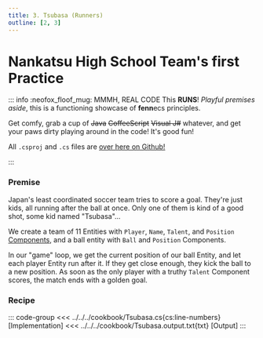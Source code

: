 ```yaml
---
title: 3. Tsubasa (Runners)
outline: [2, 3]
---
```


# Nankatsu High School Team's first Practice

::: info :neofox_floof_mug: MMMH, REAL CODE
This **RUNS**! *Playful premises aside*, this is a functioning showcase of **fenn**ecs principles.

Get comfy, grab a cup of ~~Java~~ ~~CoffeeScript~~ ~~Visual J#~~ whatever, and get your paws dirty playing around in the code! It's good fun!

All `.csproj` and `.cs` files are [over here on Github!](https://github.com/thygrrr/fennecs/blob/main/cookbook) 

:::

### Premise
Japan's least coordinated soccer team tries to score a goal. They're just kids, all running after the ball at once. Only one of them is kind of a good shot, some kid named "Tsubasa"...

We create a team of 11 Entities with `Player`, `Name`, `Talent`, and `Position` [Components](/docs/Components/), and a ball entity with `Ball` and `Position` Components.

In our "game" loop, we get the current position of our ball Entity, and let each player Entity run after it. If they get close enough, they kick the ball to a new position. As soon as the only player with a truthy `Talent` Component scores, the match ends with a golden goal.

### Recipe
::: code-group
<<< ../../../cookbook/Tsubasa.cs{cs:line-numbers} [Implementation]
<<< ../../../cookbook/Tsubasa.output.txt{txt} [Output]
:::

